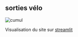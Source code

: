 ## sorties vélo ##

![cumul](https://docs.google.com/spreadsheets/d/e/2PACX-1vTzRuweEgvJ_ZdOKO_HwD008mGmfIWQlWPaAJWHOpJbG43j07iuLrwdFnGy102V17rnC3JO0flQCxew/pubchart?oid=12&format=interactive)

Visualisation du site sur [streamlit](https://jmjra-velo-jm-index-ea4fvr.streamlitapp.com)

